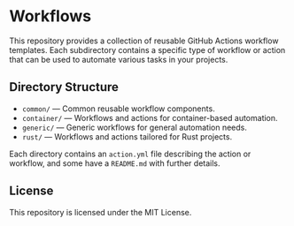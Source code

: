 <!--
SPDX-FileCopyrightText: Copyright 2025 Chen Linxuan <me@black-desk.cn>

SPDX-License-Identifier: MIT
-->

# Workflows

This repository provides a collection of reusable GitHub Actions workflow templates. Each subdirectory contains a specific type of workflow or action that can be used to automate various tasks in your projects.

## Directory Structure

- `common/`    — Common reusable workflow components.
- `container/`  — Workflows and actions for container-based automation.
- `generic/`    — Generic workflows for general automation needs.
- `rust/`       — Workflows and actions tailored for Rust projects.

Each directory contains an `action.yml` file describing the action or workflow, and some have a `README.md` with further details.

## License

This repository is licensed under the MIT License.

